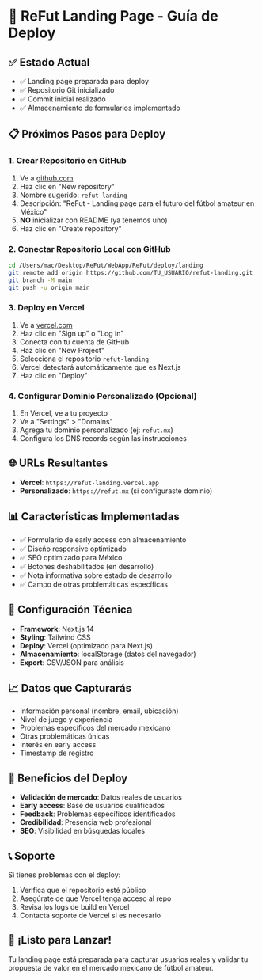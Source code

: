 # 🚀 ReFut Landing Page - Guía de Deploy

## ✅ Estado Actual
- ✅ Landing page preparada para deploy
- ✅ Repositorio Git inicializado
- ✅ Commit inicial realizado
- ✅ Almacenamiento de formularios implementado

## 📋 Próximos Pasos para Deploy

### 1. Crear Repositorio en GitHub
1. Ve a [github.com](https://github.com)
2. Haz clic en "New repository"
3. Nombre sugerido: `refut-landing`
4. Descripción: "ReFut - Landing page para el futuro del fútbol amateur en México"
5. **NO** inicializar con README (ya tenemos uno)
6. Haz clic en "Create repository"

### 2. Conectar Repositorio Local con GitHub
```bash
cd /Users/mac/Desktop/ReFut/WebApp/ReFut/deploy/landing
git remote add origin https://github.com/TU_USUARIO/refut-landing.git
git branch -M main
git push -u origin main
```

### 3. Deploy en Vercel
1. Ve a [vercel.com](https://vercel.com)
2. Haz clic en "Sign up" o "Log in"
3. Conecta con tu cuenta de GitHub
4. Haz clic en "New Project"
5. Selecciona el repositorio `refut-landing`
6. Vercel detectará automáticamente que es Next.js
7. Haz clic en "Deploy"

### 4. Configurar Dominio Personalizado (Opcional)
1. En Vercel, ve a tu proyecto
2. Ve a "Settings" > "Domains"
3. Agrega tu dominio personalizado (ej: `refut.mx`)
4. Configura los DNS records según las instrucciones

## 🌐 URLs Resultantes
- **Vercel**: `https://refut-landing.vercel.app`
- **Personalizado**: `https://refut.mx` (si configuraste dominio)

## 📊 Características Implementadas
- ✅ Formulario de early access con almacenamiento
- ✅ Diseño responsive optimizado
- ✅ SEO optimizado para México
- ✅ Botones deshabilitados (en desarrollo)
- ✅ Nota informativa sobre estado de desarrollo
- ✅ Campo de otras problemáticas específicas

## 🔧 Configuración Técnica
- **Framework**: Next.js 14
- **Styling**: Tailwind CSS
- **Deploy**: Vercel (optimizado para Next.js)
- **Almacenamiento**: localStorage (datos del navegador)
- **Export**: CSV/JSON para análisis

## 📈 Datos que Capturarás
- Información personal (nombre, email, ubicación)
- Nivel de juego y experiencia
- Problemas específicos del mercado mexicano
- Otras problemáticas únicas
- Interés en early access
- Timestamp de registro

## 🎯 Beneficios del Deploy
- **Validación de mercado**: Datos reales de usuarios
- **Early access**: Base de usuarios cualificados
- **Feedback**: Problemas específicos identificados
- **Credibilidad**: Presencia web profesional
- **SEO**: Visibilidad en búsquedas locales

## 📞 Soporte
Si tienes problemas con el deploy:
1. Verifica que el repositorio esté público
2. Asegúrate de que Vercel tenga acceso al repo
3. Revisa los logs de build en Vercel
4. Contacta soporte de Vercel si es necesario

## 🚀 ¡Listo para Lanzar!
Tu landing page está preparada para capturar usuarios reales y validar tu propuesta de valor en el mercado mexicano de fútbol amateur.
